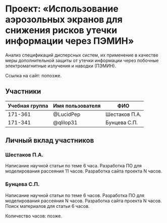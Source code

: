 # Проект: «Использование аэрозольных экранов для снижения рисков утечки информации через ПЭМИН»

Анализ спецификаций дисперсных систем, их применение в качестве меры дополнительной защиты от утечки
информации через побочные электромагнитные излучения и наводки (ПЭМИН). 

Ссылка на сайт: попозже.

## Участники

| Учебная группа | Имя пользователя | ФИО                      |
|----------------|------------------|--------------------------|
| 171-361        | @LucidPep       | Шестаков П.А.              |
| 171-341        | @qlilop31       | Бунцева С.П.              |


## Личный вклад участников

### Шестаков П.А.

Написание научной статьи по теме 6 часа. Разработка ПО для моделирования рассеяния 11 часов. Разработка сайта
проекта N часов.

### Бунцева С.П.

Написание научной статьи по теме 6 часов. Разработка ПО для моделирования рассеяния N часов. Разработка сайта
проекта N часов. Поиск материалов для статьи 6 часов.

Количество часов: позже.
